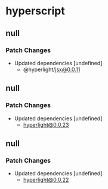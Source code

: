 # hyperscript

## null

### Patch Changes

- Updated dependencies [undefined]
  - @hyperlight/jsx@0.0.11

## null

### Patch Changes

- Updated dependencies [undefined]
  - hyperlight@0.0.23

## null

### Patch Changes

- Updated dependencies [undefined]
  - hyperlight@0.0.22
